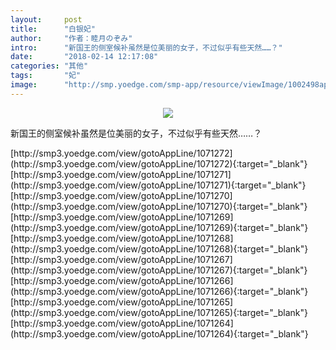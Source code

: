 ```yaml
---
layout:     post
title:      "白银妃"
author:     "作者：睦月のぞみ"
intro:      "新国王的侧室候补虽然是位美丽的女子，不过似乎有些天然……？"
date:       "2018-02-14 12:17:08"
categories: "其他"
tags:       "妃"
image:      "http://smp.yoedge.com/smp-app/resource/viewImage/1002498appline.png"
---
```

<div style="text-align: center">
<p><img src="http://smp.yoedge.com/smp-app/resource/viewImage/1002498appline.png"/></p>
</div>
<p class="post-meta">
<span>新国王的侧室候补虽然是位美丽的女子，不过似乎有些天然……？</span>
</p>
[http://smp3.yoedge.com/view/gotoAppLine/1071272](http://smp3.yoedge.com/view/gotoAppLine/1071272){:target="_blank"}
[http://smp3.yoedge.com/view/gotoAppLine/1071271](http://smp3.yoedge.com/view/gotoAppLine/1071271){:target="_blank"}
[http://smp3.yoedge.com/view/gotoAppLine/1071270](http://smp3.yoedge.com/view/gotoAppLine/1071270){:target="_blank"}
[http://smp3.yoedge.com/view/gotoAppLine/1071269](http://smp3.yoedge.com/view/gotoAppLine/1071269){:target="_blank"}
[http://smp3.yoedge.com/view/gotoAppLine/1071268](http://smp3.yoedge.com/view/gotoAppLine/1071268){:target="_blank"}
[http://smp3.yoedge.com/view/gotoAppLine/1071267](http://smp3.yoedge.com/view/gotoAppLine/1071267){:target="_blank"}
[http://smp3.yoedge.com/view/gotoAppLine/1071266](http://smp3.yoedge.com/view/gotoAppLine/1071266){:target="_blank"}
[http://smp3.yoedge.com/view/gotoAppLine/1071265](http://smp3.yoedge.com/view/gotoAppLine/1071265){:target="_blank"}
[http://smp3.yoedge.com/view/gotoAppLine/1071264](http://smp3.yoedge.com/view/gotoAppLine/1071264){:target="_blank"}



